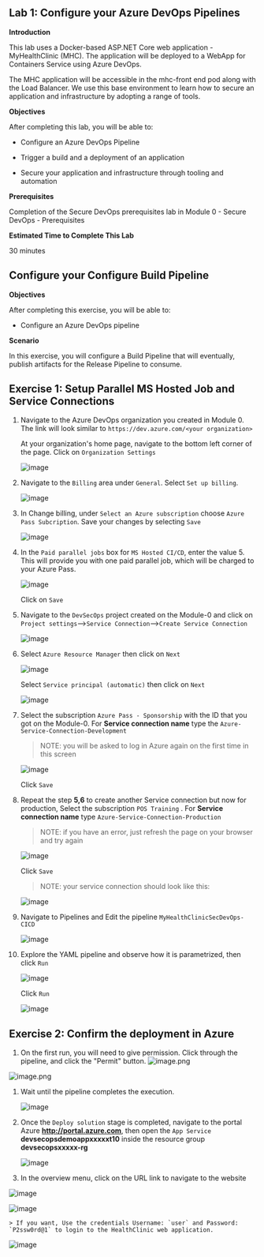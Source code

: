 
## Lab 1: Configure your Azure DevOps Pipelines

**Introduction**

This lab uses a Docker-based ASP.NET Core web application -
MyHealthClinic (MHC). The application will be deployed to a WebApp for Containers Service using Azure DevOps.

The MHC application will be accessible in the mhc-front end pod along
with the Load Balancer. We use this base environment to learn how to
secure an application and infrastructure by adopting a range of tools.

**Objectives**

After completing this lab, you will be able to:

  - Configure an Azure DevOps Pipeline

  - Trigger a build and a deployment of an application

  - Secure your application and infrastructure through tooling and
    automation

**Prerequisites**

Completion of the Secure DevOps prerequisites lab in Module 0 - Secure DevOps - Prerequisites

**Estimated Time to Complete This Lab**

30 minutes

## Configure your Configure Build Pipeline

**Objectives**

After completing this exercise, you will be able to:

  - Configure an Azure DevOps pipeline

**Scenario**

In this exercise, you will configure a Build Pipeline that will
eventually, publish artifacts for the Release Pipeline to consume.

## Exercise 1: Setup Parallel MS Hosted Job and Service Connections

1. Navigate to the Azure DevOps organization you created in Module 0.
    The link will look similar to ``https://dev.azure.com/<your organization>``

    At your organization's home page, navigate to the bottom left corner of the page.
    Click on `Organization Settings` 

   ![image](https://user-images.githubusercontent.com/23251706/208811297-0afd4dee-3b7a-4c14-b7b2-3f0617bc005c.png)

2. Navigate to the `Billing` area under `General`. Select `Set up billing`.

    ![image](https://user-images.githubusercontent.com/23251706/208811326-a8e38d0a-0bc6-433a-8c37-d66e92b7ea34.png)

3. In Change billing, under `Select an Azure subscription` choose `Azure Pass Subcription`.
    Save your changes by selecting `Save`

    ![image](https://user-images.githubusercontent.com/23251706/208811344-28d421ce-a76e-4357-8d04-9d9a44e5883e.png)

4. In the `Paid parallel jobs` box for `MS Hosted CI/CD`, enter the value 5.
    This will provide you with one paid parallel job, which will be charged to your Azure Pass.

    ![image](https://user-images.githubusercontent.com/23251706/208811363-ec106446-0ea0-48d1-9f08-07d6273c4933.png)

    Click on `Save`

5. Navigate to the `DevSecOps` project created on the Module-0 and click on `Project settings`-->`Service Connection`-->`Create Service Connection`

    ![image](https://user-images.githubusercontent.com/23251706/208811392-517f255b-e589-46b3-8380-52f561827c90.png)

6. Select `Azure Resource Manager` then click on `Next`

    ![image](https://user-images.githubusercontent.com/23251706/208811412-e38ca71b-abfc-4ec8-aa5a-a64d0e46a1e4.png)

   Select `Service principal (automatic)` then click on `Next`

    ![image](https://user-images.githubusercontent.com/23251706/208811433-c8288e60-3304-4af4-89c4-d4b8804a19c1.png)

7. Select the subscription `Azure Pass - Sponsorship` with the ID that you got on the Module-0. For **Service connection name** type the `Azure-Service-Connection-Development`

    > NOTE: you will be asked to log in Azure again on the first time in this screen

    ![image](https://user-images.githubusercontent.com/23251706/208811452-afba6e0e-c9f2-4f31-8411-105e08af55bf.png)

    Click `Save`

8. Repeat the step **5,6** to create another Service connection but now for production, Select the subscription `POS Training` . For **Service connection name** type `Azure-Service-Connection-Production`

    >NOTE: if you have an error, just refresh the page on your browser and try again

    ![image](https://user-images.githubusercontent.com/23251706/208811543-8b2a2976-79bc-43c6-9abf-c58176a5395e.png)

    Click `Save`

    >NOTE: your service connection should look like this:

    ![image](https://user-images.githubusercontent.com/23251706/208811573-1fcf3637-0dfb-402d-ae51-c1abd76ea0af.png)

9.  Navigate to Pipelines and Edit the pipeline `MyHealthClinicSecDevOps-CICD`

    ![image](https://user-images.githubusercontent.com/23251706/208811665-cc8dc954-7051-463d-8711-1ccf68a8943f.png)

10. Explore the YAML pipeline and observe how it is parametrized, then click `Run`

    ![image](https://user-images.githubusercontent.com/23251706/208811689-66be974e-d141-417c-b0a6-1360e1a6d2fe.png)

    Click `Run`

    ![image](https://user-images.githubusercontent.com/23251706/208811717-6b664d95-436b-4d8a-9d4d-d942ae2cca28.png)

## Exercise 2: Confirm the deployment in Azure

1. On the first run, you will need to give permission. Click through the pipeline, and click the "Permit" button. 
![image.png](/.attachments/image-cafc72fb-4514-4e1d-bbab-d3ab41b2ff48.png)

![image.png](/.attachments/image-df8823f3-505c-4f08-9e03-2a7932c621e3.png)

1. Wait until the pipeline completes the execution.

    ![image](https://user-images.githubusercontent.com/23251706/208811764-670f516b-6cfc-4467-aa06-b241fd23ca8d.png)

2. Once the `Deploy solution` stage is completed, navigate to the portal Azure **http://portal.azure.com**, then open the `App Service` **devsecopsdemoappxxxxxt10** inside the resource group **devsecopsxxxxx-rg**

    ![image](https://user-images.githubusercontent.com/23251706/208811794-c2b89f85-7ed6-46fb-8218-2601796c11c5.png)

3. In the overview menu, click on the URL link to navigate to the website

  ![image](https://user-images.githubusercontent.com/23251706/208811832-e6f37de4-9619-45ff-84ff-4bc7e3e1c008.png)

   ![image](https://user-images.githubusercontent.com/23251706/208811849-1202a949-d720-45ef-8238-df9b376961fe.png)

    > If you want, Use the credentials Username: `user` and Password: `P2ssw0rd@1` to login to the HealthClinic web application.

   ![image](https://user-images.githubusercontent.com/23251706/208811968-19bcaad8-0f47-485f-afa3-b16fb09392d2.png)
